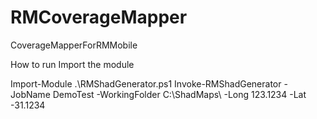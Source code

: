 # RMCoverageMapper
CoverageMapperForRMMobile

How to run 
Import the module

Import-Module .\RMShadGenerator.ps1
Invoke-RMShadGenerator -JobName DemoTest -WorkingFolder C:\ShadMaps\ -Long 123.1234 -Lat -31.1234
